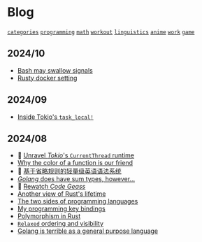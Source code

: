 # Blog

[`categories`](../categories/category.md)
[`programming`](../categories/programming.md)
[`math`](../categories/math.md)
[`workout`](../categories/workout.md)
[`linguistics`](../categories/linguistics.md)
[`anime`](../categories/anime.md)
[`work`](../categories/work.md)
[`game`](../categories/game.md)

## 2024/10
- [Bash may swallow signals](./2024-10-26-02.md)
- [Rusty docker setting](./2024-10-26-01.md)

## 2024/09
- [Inside Tokio's `task_local!`](./2024-09-01-01.md)

## 2024/08
- 🚧 [Unravel *Tokio*'s `CurrentThread` runtime](./2024-08-22-02.md) 
- [Why the color of a function is our friend](./2024-08-22-01.md)
- 🚧 [基于省略规则的轻量级英语语法系统](./2024-08-19-01.md)
- [*Golang* does have sum types, however...](./2024-08-11-04.md)
- 🚧 [Rewatch *Code Geass*](./2024-08-11-03.md)
- [Another view of Rust's lifetime](./2024-08-11-02.md)
- [The two sides of programming languages](./2024-08-11-01.md)
- [My programming key bindings](./2024-08-10-01.md)
- [Polymorphism in Rust](./2024-08-05-03.md)
- [`Relaxed` ordering and visibility](./2024-08-05-02.md)
- [Golang is terrible as a general purpose language](./2024-08-05-01.md)
